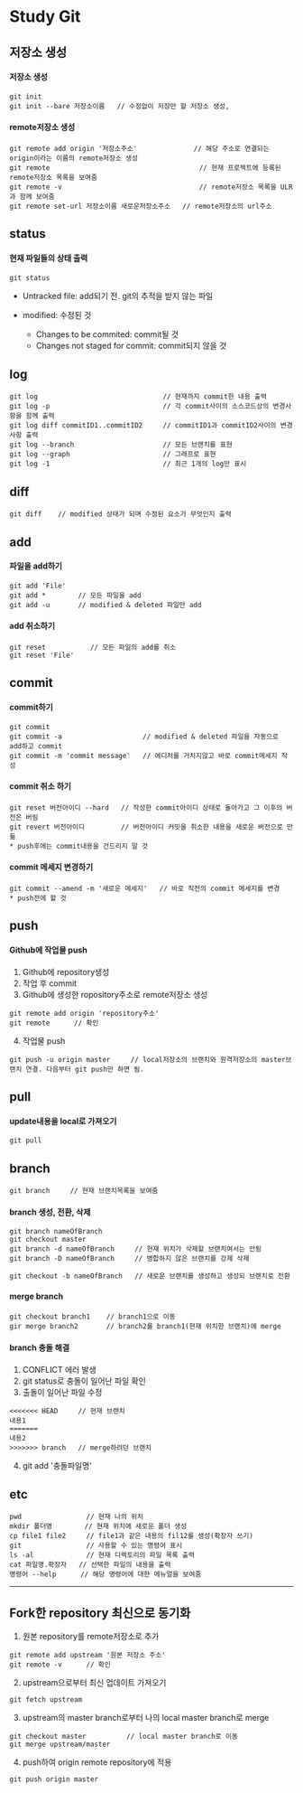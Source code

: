 # Study Git
## 저장소 생성
#### 저장소 생성
```
git init
git init --bare 저장소이름   // 수정없이 저장만 할 저장소 생성, 
```
#### remote저장소 생성
```
git remote add origin '저장소주소'              // 해당 주소로 연결되는 origin이라는 이름의 remote저장소 생성
git remote                                     // 현재 프로젝트에 등록된 remote저장소 목록을 보여줌
git remote -v                                  // remote저장소 목록을 ULR과 함께 보여줌
git remote set-url 저장소이름 새로운저장소주소   // remote저장소의 url주소 
```
## status
#### 현재 파일들의 상태 출력
```
git status
```
- Untracked file: add되기 전. git의 추적을 받지 않는 파일

- modified: 수정된 것
  + Changes to be commited: commit될 것
  + Changes not staged for commit: commit되지 않을 것
## log
```
git log                               // 현재까지 commit한 내용 출력
git log -p                            // 각 commit사이의 소스코드상의 변경사항을 함께 출력
git log diff commitID1..commitID2     // commitID1과 commitID2사이의 변경사항 출력
git log --branch                      // 모든 브랜치를 표현
git log --graph                       // 그래프로 표현 
git log -1                            // 최근 1개의 log만 표시
```
## diff
```
git diff    // modified 상태가 되며 수정된 요소가 무엇인지 출력
```
## add
#### 파일을 add하기
```
git add 'File'
git add *        // 모든 파일을 add
git add -u       // modified & deleted 파일만 add
```
#### add 취소하기
```
git reset           // 모든 파일의 add를 취소
git reset 'File'
```
## commit
#### commit하기
```
git commit
git commit -a                    // modified & deleted 파일을 자동으로 add하고 commit
git commit -m 'commit message'   // 에디처를 거치지않고 바로 commit메세지 작성
```
#### commit 취소 하기
```
git reset 버전아이디 --hard   // 작성한 commit아이디 상태로 돌아가고 그 이후의 버전은 버림
git revert 버전아이디         // 버전아이디 커밋을 취소한 내용을 새로운 버전으로 만듦
* push후에는 commit내용을 건드리지 말 것
```
#### commit 메세지 변경하기
```
git commit --amend -m '새로운 메세지'   // 바로 직전의 commit 메세지를 변경
* push전에 할 것
```
## push
#### Github에 작업물 push
1. Github에 repository생성
2. 작업 후 commit
3. Github에 생성한 ropository주소로 remote저장소 생성
```
git remote add origin 'repository주소'
git remote      // 확인
```
4. 작업물 push
```
git push -u origin master     // local저장소의 브랜치와 원격저장소의 master브랜치 연결. 다음부터 git push만 하면 됨.
```
## pull
#### update내용을 local로 가져오기
```
git pull
```
## branch
```
git branch     // 현재 브랜치목록을 보여줌
```
#### branch 생성, 전환, 삭제
```
git branch nameOfBranch
git checkout master
git branch -d nameOfBranch     // 현재 위치가 삭제할 브랜치여서는 안됨
git branch -D nameOfBranch     // 병합하지 않은 브랜치를 강제 삭제

git checkout -b nameOfBranch   // 새로운 브랜치를 생성하고 생성되 브랜치로 전환
```
#### merge branch
```
git checkout branch1    // branch1으로 이동
gir merge branch2       // branch2를 branch1(현재 위치한 브랜치)에 merge
```
#### branch 충돌 해결
1. CONFLICT 에러 발생
2. git status로 충돌이 일어난 파일 확인
3. 출돌이 일어난 파일 수정
```
<<<<<<< HEAD     // 현재 브랜치
내용1
=======
내용2
>>>>>>> branch   // merge하려던 브랜치
```
4. git add '충돌파일명'
## etc
```
pwd                // 현재 나의 위치
mkdir 폴더명        // 현재 위치에 새로운 폴더 생성
cp file1 file2     // file1과 같은 내용의 fil12를 생성(확장자 쓰기)
git                // 사용할 수 있는 명령어 표시
ls -al             // 현재 디렉토리의 파일 목록 출력
cat 파일명.확장자   // 선택한 파일의 내용을 출력
명령어 --help      // 해당 명령어에 대한 메뉴얼을 보여줌
```
---
## Fork한 repository 최신으로 동기화
1. 원본 repository를 remote저장소로 추가
```
git remote add upstream '원본 저장소 주소'
git remote -v      // 확인
```
2. upstream으로부터 최신 업데이트 가져오기
```
git fetch upstream
```
3. upstream의 master branch로부터 나의 local master branch로 merge
```
git checkout master          // local master branch로 이동
git merge upstream/master
```
4. push하여 origin remote repository에 적용
```
git push origin master
```
